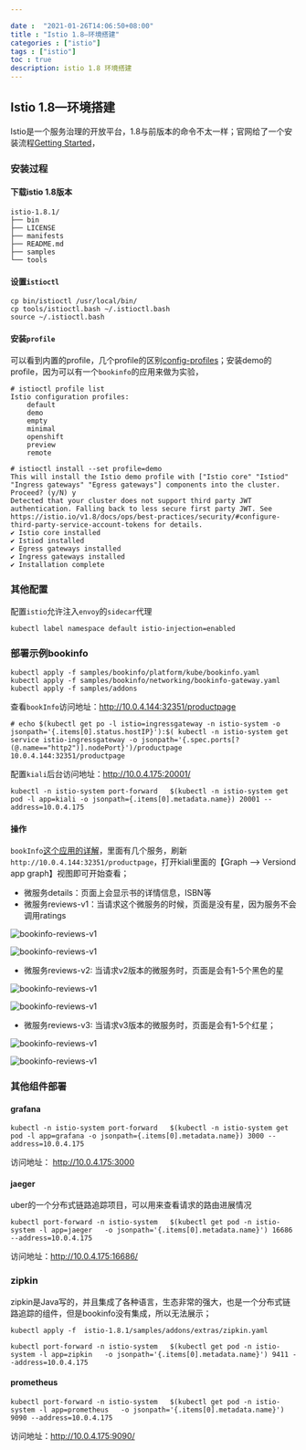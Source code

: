 ```yaml
---

date :  "2021-01-26T14:06:50+08:00" 
title : "Istio 1.8—环境搭建" 
categories : ["istio"] 
tags : ["istio"] 
toc : true
description: istio 1.8 环境搭建
---
```


## Istio 1.8—环境搭建

Istio是一个服务治理的开放平台，1.8与前版本的命令不太一样；官网给了一个安装流程[Getting Started](https://istio.io/latest/docs/setup/getting-started/)，

### 安装过程

#### 下载istio 1.8版本

```shell
istio-1.8.1/
├── bin
├── LICENSE
├── manifests
├── README.md
├── samples
└── tools
```

#### 设置`istioctl`

```shell
cp bin/istioctl /usr/local/bin/
cp tools/istioctl.bash ~/.istioctl.bash
source ~/.istioctl.bash
```

#### 安装`profile`

可以看到内置的profile，几个profile的区别[config-profiles](https://istio.io/latest/docs/setup/additional-setup/config-profiles/)；安装demo的profile，因为可以有一个`bookinfo`的应用来做为实验，

```shell
# istioctl profile list
Istio configuration profiles:
    default
    demo
    empty
    minimal
    openshift
    preview
    remote
```

```shell
# istioctl install --set profile=demo
This will install the Istio demo profile with ["Istio core" "Istiod" "Ingress gateways" "Egress gateways"] components into the cluster. Proceed? (y/N) y
Detected that your cluster does not support third party JWT authentication. Falling back to less secure first party JWT. See https://istio.io/v1.8/docs/ops/best-practices/security/#configure-third-party-service-account-tokens for details.
✔ Istio core installed
✔ Istiod installed
✔ Egress gateways installed
✔ Ingress gateways installed
✔ Installation complete
```

### 其他配置

配置`istio`允许注入`envoy`的`sidecar`代理 

```shell
kubectl label namespace default istio-injection=enabled
```

### 部署示例bookinfo

```shell
kubectl apply -f samples/bookinfo/platform/kube/bookinfo.yaml
kubectl apply -f samples/bookinfo/networking/bookinfo-gateway.yaml
kubectl apply -f samples/addons
```

查看`bookInfo`访问地址：http://10.0.4.144:32351/productpage

```shell
# echo $(kubectl get po -l istio=ingressgateway -n istio-system -o jsonpath='{.items[0].status.hostIP}'):$( kubectl -n istio-system get service istio-ingressgateway -o jsonpath='{.spec.ports[?(@.name=="http2")].nodePort}')/productpage
10.0.4.144:32351/productpage
```

配置`kiali`后台访问地址：http://10.0.4.175:20001/

```shell
kubectl -n istio-system port-forward   $(kubectl -n istio-system get pod -l app=kiali -o jsonpath={.items[0].metadata.name}) 20001 --address=10.0.4.175
```

#### 操作

`bookInfo`[这个应用的详解](https://istio.io/latest/docs/examples/bookinfo/)，里面有几个服务，刷新`http://10.0.4.144:32351/productpage`，打开kiali里面的【Graph --> Versiond app graph】视图即可开始查看；

- 微服务details：页面上会显示书的详情信息，ISBN等
- 微服务reviews-v1：当请求这个微服务的时候，页面是没有星，因为服务不会调用ratings

![bookinfo-reviews-v1](/img/istio/bookview-reviews-v1.jpg)

![bookinfo-reviews-v1](/img/istio/bookinfo-reviews-v1.jpg)

- 微服务reviews-v2: 当请求v2版本的微服务时，页面是会有1-5个黑色的星

![bookinfo-reviews-v1](/img/istio/bookview-reviews-v2.jpg)

![bookinfo-reviews-v1](/img/istio/bookinfo-reviews-v2.jpg)

- 微服务reviews-v3: 当请求v3版本的微服务时，页面是会有1-5个红星；

![bookinfo-reviews-v1](/img/istio/bookview-reviews-v3.jpg)

![bookinfo-reviews-v1](/img/istio/bookinfo-reviews-v3.jpg)

### 其他组件部署

#### grafana

```shell
kubectl -n istio-system port-forward   $(kubectl -n istio-system get pod -l app=grafana -o jsonpath={.items[0].metadata.name}) 3000 --address=10.0.4.175
```

访问地址： http://10.0.4.175:3000

#### jaeger

uber的一个分布式链路追踪项目，可以用来查看请求的路由进展情况

```shell
kubectl port-forward -n istio-system   $(kubectl get pod -n istio-system -l app=jaeger   -o jsonpath='{.items[0].metadata.name}') 16686 --address=10.0.4.175
```

访问地址：http://10.0.4.175:16686/

### zipkin

zipkin是Java写的，并且集成了各种语言，生态非常的强大，也是一个分布式链路追踪的组件，但是bookinfo没有集成，所以无法展示；

```shell
kubectl apply -f  istio-1.8.1/samples/addons/extras/zipkin.yaml

kubectl port-forward -n istio-system   $(kubectl get pod -n istio-system -l app=zipkin   -o jsonpath='{.items[0].metadata.name}') 9411 --address=10.0.4.175
```

#### prometheus

```shell
kubectl port-forward -n istio-system   $(kubectl get pod -n istio-system -l app=prometheus   -o jsonpath='{.items[0].metadata.name}') 9090 --address=10.0.4.175
```

访问地址：http://10.0.4.175:9090/